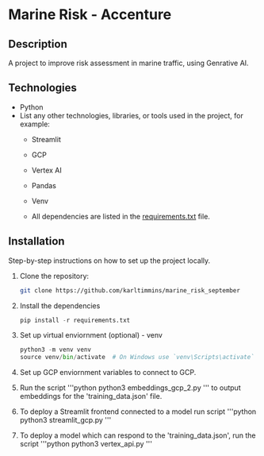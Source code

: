 # Marine Risk - Accenture

## Description
A project to improve risk assessment in marine traffic, using Genrative AI.

## Technologies
- Python
- List any other technologies, libraries, or tools used in the project, for example:
  - Streamlit
  - GCP
  - Vertex AI
  - Pandas
  - Venv

  - All dependencies are listed in the [requirements.txt](requirements.txt) file.

## Installation
Step-by-step instructions on how to set up the project locally.

1. Clone the repository:
    ```bash
    git clone https://github.com/karltimmins/marine_risk_september 
    ```

2. Install the dependencies

    ```python
    pip install -r requirements.txt
    ```

3. Set up virtual enviornment (optional) - venv

    ```python
    python3 -m venv venv
    source venv/bin/activate  # On Windows use `venv\Scripts\activate`
    ```

4. Set up GCP enviornment variables to connect to GCP.

5. Run the script 
    '''python
    python3 embeddings_gcp_2.py 
    '''
    to output embeddings for the 'training_data.json' file.

5. To deploy a Streamlit frontend connected to a model run script
    '''python
    python3 streamlit_gcp.py
    '''

5. To deploy a model which can respond to the 'training_data.json', run the script 
    '''python
    python3 vertex_api.py
    '''

